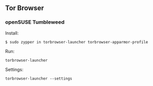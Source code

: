 ## Tor Browser

### openSUSE Tumbleweed

Install:

```
$ sudo zypper in torbrowser-launcher torbrowser-apparmor-profile
```

Run:

```
torbrowser-launcher
```

Settings:

 ```
 torbrowser-launcher --settings
 ```
 